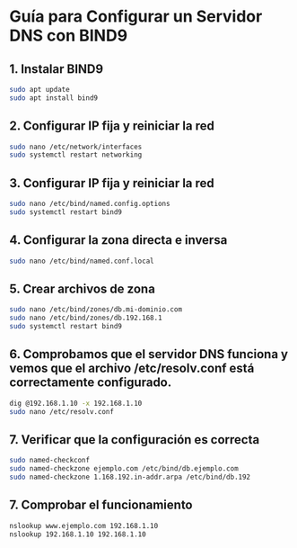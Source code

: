 # Guía para Configurar un Servidor DNS con BIND9

## 1. Instalar BIND9

```bash
sudo apt update
sudo apt install bind9
```

## 2. Configurar IP fija y reiniciar la red

```bash
sudo nano /etc/network/interfaces
sudo systemctl restart networking
```

## 3. Configurar IP fija y reiniciar la red

```bash
sudo nano /etc/bind/named.config.options
sudo systemctl restart bind9
```

## 4. Configurar la zona directa e inversa

```bash
sudo nano /etc/bind/named.conf.local
```

## 5. Crear archivos de zona

```bash
sudo nano /etc/bind/zones/db.mi-dominio.com
sudo nano /etc/bind/zones/db.192.168.1
sudo systemctl restart bind9
```

## 6. Comprobamos que el servidor DNS funciona y vemos que el archivo /etc/resolv.conf está correctamente configurado.

```bash
dig @192.168.1.10 -x 192.168.1.10
sudo nano /etc/resolv.conf
```

## 7. Verificar que la configuración es correcta

```bash
sudo named-checkconf
sudo named-checkzone ejemplo.com /etc/bind/db.ejemplo.com
sudo named-checkzone 1.168.192.in-addr.arpa /etc/bind/db.192
```

## 7. Comprobar el funcionamiento

```bash
nslookup www.ejemplo.com 192.168.1.10
nslookup 192.168.1.10 192.168.1.10
```
